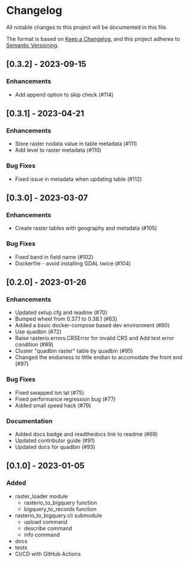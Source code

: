 # Changelog

All notable changes to this project will be documented in this file.

The format is based on [Keep a Changelog](https://keepachangelog.com/en/1.0.0/),
and this project adheres to [Semantic Versioning](https://semver.org/spec/v2.0.0.html).

## [0.3.2] - 2023-09-15

### Enhancements

- Add append option to skip check (#114)

## [0.3.1] - 2023-04-21

### Enhancements
- Store raster nodata value in table metadata (#111)
- Add level to raster metadata (#110)

### Bug Fixes
- Fixed issue in metadata when updating table (#112)

## [0.3.0] - 2023-03-07

### Enhancements
- Create raster tables with geography and metadata (#105)

### Bug Fixes
- Fixed band in field name (#102)
- Dockerfile - avoid installing GDAL twice (#104)

## [0.2.0] - 2023-01-26

### Enhancements
- Updated setup.cfg and readme (#70)
- Bumped wheel from 0.37.1 to 0.38.1 (#63)
- Added a basic docker-compose based dev environment (#80)
- Use quadbin (#72)
- Raise rasterio.errors.CRSError for invalid CRS and Add test error condition (#89)
- Cluster "quadbin raster" table by quadbin (#95)
- Changed the endianess to little endian to accomodate the front end (#97)

### Bug Fixes
- Fixed swapped lon lat (#75)
- Fixed performance regression bug (#77)
- Added small speed hack (#79)

### Documentation
- Added docs badge and readthedocs link to readme (#69)
- Updated contributor guide (#91)
- Updated docs for quadbin (#93)

## [0.1.0] - 2023-01-05

### Added

- raster_loader module
  - rasterio_to_bigquery function
  - bigquery_to_records function
- rasterio_to_bigquery.cli submodule
  - upload command
  - describe command
  - info command
- docs
- tests
- CI/CD with GitHub Actions
